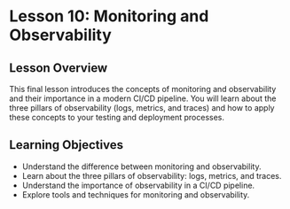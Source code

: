 # Lesson 10: Monitoring and Observability

## Lesson Overview

This final lesson introduces the concepts of monitoring and observability and their importance in a modern CI/CD pipeline. You will learn about the three pillars of observability (logs, metrics, and traces) and how to apply these concepts to your testing and deployment processes.

## Learning Objectives

*   Understand the difference between monitoring and observability.
*   Learn about the three pillars of observability: logs, metrics, and traces.
*   Understand the importance of observability in a CI/CD pipeline.
*   Explore tools and techniques for monitoring and observability.